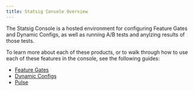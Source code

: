 ```yaml
---
title: Statsig Console Overview
---
```


The Statsig Console is a hosted environment for configuring Feature Gates and Dynamic Configs, as well as running A/B tests and anylzing results of those tests.

To learn more about each of these products, or to walk through how to use each of these features in the console, see the following guides:

- [Feature Gates](/console/featureGates)
- [Dynamic Configs](/console/dynamicConfig)
- [Pulse](/console/pulse)
